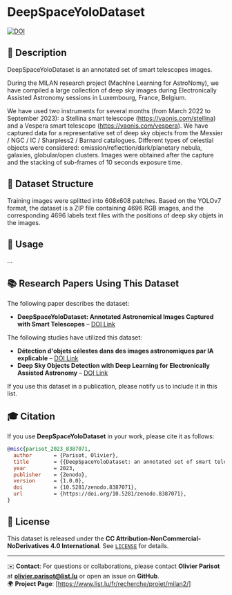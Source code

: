 # DeepSpaceYoloDataset

[![DOI](https://zenodo.org/badge/DOI/10.5281/zenodo.8387071.svg)](https://doi.org/10.5281/zenodo.8387071)

## 📖 Description

DeepSpaceYoloDataset is an annotated set of smart telescopes images.

During the MILAN research project (MachIne Learning for AstroNomy), we have compiled a large collection of deep sky images during Electronically Assisted Astronomy sessions in Luxembourg, France, Belgium.

We have used two instruments for several months (from March 2022 to September 2023): a Stellina smart telescope (https://vaonis.com/stellina) and a Vespera smart telescope (https://vaonis.com/vespera). We have captured data for a representative set of deep sky objects from the Messier / NGC / IC / Sharpless2 / Barnard catalogues. Different types of celestial objects were considered: emission/reflection/dark/planetary nebula, galaxies, globular/open clusters. Images were obtained after the capture and the stacking of sub-frames of 10 seconds exposure time. 


## 📜 Dataset Structure

Training images were splitted into 608x608 patches. 
Based on the YOLOv7 format, the dataset is a ZIP file containing 4696 RGB images, and the corresponding 4696 labels text files with the positions of deep sky objets in the images.


## 📑 Usage

...


## 📚 Research Papers Using This Dataset

The following paper describes the dataset:

- **DeepSpaceYoloDataset: Annotated Astronomical Images Captured with Smart Telescopes** – [DOI Link](https://doi.org/10.3390/data9010012) 

The following studies have utilized this dataset:

- **Détection d'objets célestes dans des images astronomiques par IA explicable** – [DOI Link](https://doi.org/10.48550/arXiv.2311.10592)  
- **Deep Sky Objects Detection with Deep Learning for Electronically Assisted Astronomy** – [DOI Link](https://doi.org/10.3390/astronomy3020009)  

If you use this dataset in a publication, please notify us to include it in this list.

## 🎓 Citation

If you use **DeepSpaceYoloDataset** in your work, please cite it as follows:

```bibtex
@misc{parisot_2023_8387071,
  author       = {Parisot, Olivier},
  title        = {{DeepSpaceYoloDataset: an annotated set of smart telescopes images}},
  year         = 2023,
  publisher    = {Zenodo},
  version      = {1.0.0},
  doi          = {10.5281/zenodo.8387071},
  url          = {https://doi.org/10.5281/zenodo.8387071},
}
```

## 📝 License

This dataset is released under the **CC Attribution-NonCommercial-NoDerivatives 4.0 International**. See [`LICENSE`](https://zenodo.org/records/8387071/files/LICENCE.txt?download=1) for details.

---

✉️ **Contact**: For questions or collaborations, please contact **Olivier Parisot** at **olivier.parisot@list.lu** or open an issue on **GitHub**.  
🌍 **Project Page**: [https://www.list.lu/fr/recherche/projet/milan2/]


